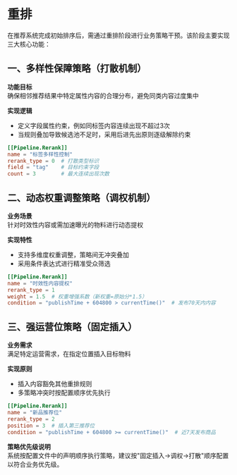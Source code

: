 # 重排

在推荐系统完成初始排序后，需通过重排阶段进行业务策略干预。该阶段主要实现三大核心功能：

## 一、多样性保障策略（打散机制）

**功能目标**  
确保相邻推荐结果中特定属性内容的合理分布，避免同类内容过度集中

**实现逻辑**

- 定义字段属性约束，例如同标签内容连续出现不超过3次
- 当规则叠加导致候选池不足时，采用后进先出原则逐级解除约束

```toml
[[Pipeline.Rerank]]
name = "标签多样性控制"
rerank_type = 0  # 打散类型标识
field = "tag"    # 目标约束字段
count = 3        # 最大连续出现次数
```

## 二、动态权重调整策略（调权机制）

**业务场景**  
针对时效性内容或需加速曝光的物料进行动态提权

**实现特性**

- 支持多维度权重调整，策略间无冲突叠加
- 采用条件表达式进行精准受众筛选

```toml
[[Pipeline.Rerank]]
name = "时效性内容提权"
rerank_type = 1
weight = 1.5  # 权重增强系数（新权重=原始分*1.5）
condition = "publishTime + 604800 > currentTime()"  # 发布70天内内容
```

## 三、强运营位策略（固定插入）

**业务需求**  
满足特定运营需求，在指定位置插入目标物料

**实现原则**

- 插入内容豁免其他重排规则
- 多策略冲突时按配置顺序优先执行

```toml
[[Pipeline.Rerank]]
name = "新品推荐位"
rerank_type = 2
position = 3  # 插入第三推荐位
condition = "publishTime + 604800 >= currentTime()"  # 近7天发布商品
```

**策略优先级说明**  
系统按配置文件中的声明顺序执行策略，建议按"固定插入→调权→打散"顺序配置以符合业务优先级。
